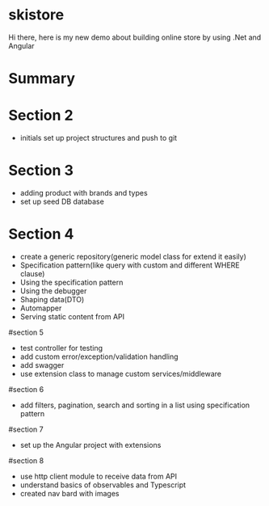 # skistore

Hi there, here is my new demo about building online store by using .Net and Angular

# Summary

# Section 2
 - initials set up project structures and push to git

# Section 3
- adding product with brands and types
- set up seed DB database

# Section 4
- create a generic repository(generic model class for extend it easily)
- Specification pattern(like query with custom and different WHERE clause)
- Using the specification pattern
- Using the debugger
- Shaping data(DTO)
- Automapper
- Serving static content from API

#section 5
- test controller for testing
- add custom error/exception/validation handling
- add swagger
- use extension class to manage custom services/middleware

#section 6
- add filters, pagination, search and sorting in a list using specification pattern

#section 7
- set up the Angular project with extensions

#section 8
- use http client module to receive data from API
- understand basics of observables and Typescript
- created nav bard with images